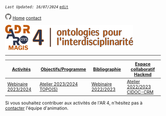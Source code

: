 
_`Last Updated: 16/07/2024`_ [`edit`](https://github.com/MAGISAR4/ontologies_4_interdisciplinarity/blob/main/pages/activites.md)

[![GitHub Logo](assets/user/github.png)](https://github.com/MAGISAR4/ontologies_4_interdisciplinarity)
[Home](.)
[contact](?page=contact)

![entête](img/2021-02_Icoentete-GDR_MAGIS_AR4.png)

---
| [Activités](?page=activites) | [Objectifs/Programme](?page=objectifs-et-programme) | [Bibliographie](?page=bibliographie) | [Espace collaboratif Hackmd](https://hackmd.io/@MAGISAR4) |
|---|---|---|---|
| [Webinaire 2023/2024](?page=activites_1) | [Atelier 2023/2024 TOPO(S)](?page=activites_4) |[Webinaire 2022/2023](?page=activites_2) | [Atelier 2022/2023 CIDOC-CRM](?page=activites_3) | 

Si vous souhaitez contribuer aux activités de l'AR 4, n'hésitez pas à [contacter](?page=contact) l'équipe d'animation.
